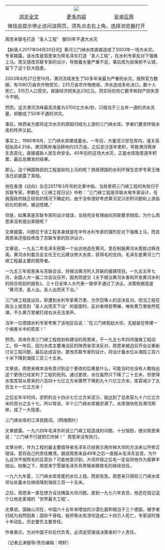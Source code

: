 

<table>
  <tr>
    <td align="center" colspan="3">
      <a href="https://github.com/ogate/ogate/blob/master/README.md"><img src="https://cloud.githubusercontent.com/assets/11880933/13434984/f430fae2-e012-11e5-814f-c2df1e82b247.jpg"/></a>
    </td>
  </tr>
  <tr>
    <td align="center">
      <a href="https://s3.ap-south-1.amazonaws.com/ogatem/oGate.htm?c818101&from=oNote">浏览全文</a>
    </td>
    <td align="center">
      <a href="https://s3.ap-south-1.amazonaws.com/ogatem/oGate.htm?from=oNote">更多内容</a>
    </td>
    <td align="center">
      <a href="https://raw.githubusercontent.com/ogate/up/master/ogate.apk">安卓应用</a>
    </td>
  </tr>
  <tr>
    <td align="center" colspan="3">
      微信会提示停止访问该网页，须先点击右上角，选择浏览器打开
    </td>
  </tr>
</table>    



周恩来替毛打造〝圣人工程〞 酿50年不遇大水灾








【新唐人2017年04月20日讯】黄河三门峡水库直接造成了2003年一场大水灾。专家揭露，该水库是周恩来为帮毛泽东打造〝圣人工程〞，在水利专家反对下强推上马。周又擅改苏联专家的设计，导致蓄水量严重不足。事后周为自保拒不认错，留下了这个巨大隐患。











2003年8月27日至10月，渭河流域发生了50多年来最为严重的水灾。按照官方数据，有1080万亩农作物受灾，225万亩农作物绝收。洪水造成多处决口，数十人死亡，515万人口受灾，直接经济损失达23亿元。而实际的伤亡数字和财产损失至今不明。



然而，这次渭河洪峰最高流量为3700立方米/秒，只相当于三五年一遇的洪水流量，却酿成了50年不遇的洪灾。



事后，陕西省方面将这次水灾的原因归结为上游的三门峡水库。学者们要求炸毁水库的呼声又起。



事实上，1960年9月，三门峡水库建成蓄水，一年后，大量泥沙淤在库内，潼关高程抬高4.31米，渭河两岸淹没耕地约25万亩。之后淤沙逐年累积，导致渭河两岸生态恶化，直接威胁人民生命安全。40年后的这场大水灾，正是水库隐患逐年积累，最后总爆发的结果。



那么，这个祸国殃民的工程是如何上马的呢？旅居德国的水利环保生态学专家王维洛日前披露了真相。



他在香港《动向》杂志2017年3月号的文章中指，当局曾把三门峡工程的失败归于苏联专家。李鹏在《三峡工程日记》中称：〝三门峡工程是苏联水电专家设计，在我国政府缺乏经验的情况下确定的。由于没有很好考虑黄河泥沙淤积问题和上游盐硷化的影响，被迫改建。〞



但是，如果真是苏联专家的设计错误，当局完全有理由向苏联要求赔偿。为什么周恩来没有提出索赔呢？



文章披露，问题在于该工程本身就是在中外水利专家的强烈反对下强推上马，而且周恩来还擅自修改了苏联专家的防洪设计。



文章说，一九五二年毛泽东把第一个出访地选在黄河，意在制服黄河水患胜过舜尧禹。黄河水利委员会主任王化云建议修大水库，获得毛的支持。毛泽东是黄河三门峡工程最主要的倡导者。



一九五三年周恩来与苏联会谈，将根治黄河列入苏联的援建项目。一九五五年七月，全国人大一届二次会议召开，国务院提交《关于根治黄河水害和开发黄河水利的综合规划的报告》。三十日全体人大代表一致举手通过了决议，决策依据竟是〝黄河清，圣人出。圣人出而天下治。〞



三门峡工程提出后，即遭到水利专家黄万里、方宗岱等人的坚决反对。但当工程在政治上提高到〝圣人出而天下治〞的层面时，反对者噤若寒蝉，唯有黄万里依然死谏，不久黄万里被打成右派无法发声。



当年一位德国水利专家考察了该地区后说：〝在三门峡筑起大坝，无疑是在修建一个祸害关中的死库！〞



然而，具体负责三门峡工程规划和建设的周恩来，于一九五七年四月强推工程动工。但一年后，因为水库主要淹没区的陕西省坚决反对，周恩来被迫召开会议重新讨论工程问题，最后达成妥协，更改苏联专家的设计，将设计蓄水位从海拔三百六十米下降到海拔三百三十五米。



文章说，周恩来根本没有意识到这个更改的后果是什么，可能当时也没有人敢指出这个更改已经宣判了工程的死刑。通过更改，水位虽然只下降了二十五米，但使得水库库容从原来的六百四十七亿立方米骤然下降到九十六亿立方米，库容减少了五百五十一亿立方米！



之后五年半时间，淤积的五十四点七亿立方米泥沙，就达到了总库容九十六亿立方米的百分之五十七。所以常说，半个三门峡水库被淤满了。水库很快危及渭河两岸，成了一大隐患。





三门峡水库的江泽民题词。（网络图片）

 

文章披露，一九六四年毛泽东听说三门峡工程造成的问题，十分恼怒，便对周恩来说：〝三门峡不行就把它炸掉！〞周恩来没有执行。



文章分析，作为工程的最主要倡导者毛泽东已经表示用炸掉大坝的方法来公开修正错误，意将自己的责任撇清。据说周恩来自49年之后一直服从毛泽东旨意，为什么这次不按照毛的旨意办？可能他意识到，大坝炸毁之后毛一定会将他作为替罪羊抛出。权衡之下，周恩来宁愿替毛泽东背黑锅来换取毛的继续信任。



一九六九年夏，三门峡水库库尾的水位上翘，西安告急。周恩来只得将三门峡水库坝址处蓄水位继续降到海拔三百一十五米。



之后，周恩来一直在想方设法掩盖大坝问题。直到一九七六年去世，他还在惦记这个让他走麦城的〝世界最大工程〞。



文章说，国破山河在，中国六十五年来增加的沙漠化面积相当于三个德国，被学者归结为自然因素；国存千骨枯，板桥等水库溃坝造成二十四万人死亡，专家说时值十年动乱，历史要负主要责任。



作者表示，为对中国子孙后代负责，必须追究错误决策者的个人责任。



（记者云涛报导/责任编辑：明轩）





